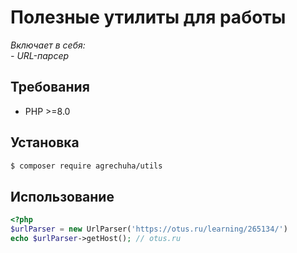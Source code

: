 # Полезные утилиты для работы

_Включает в себя:_  
_- URL-парсер_

## Требования

- PHP >=8.0

## Установка

```bash
$ composer require agrechuha/utils
```

## Использование

```php
<?php
$urlParser = new UrlParser('https://otus.ru/learning/265134/')
echo $urlParser->getHost(); // otus.ru
```